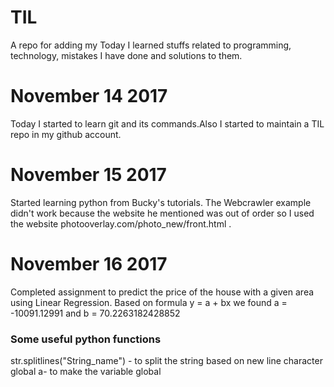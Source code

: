 # TIL
A repo for adding my Today I learned stuffs related to programming, technology, mistakes I have done and solutions to them.

# November 14 2017
Today I started to learn git and its commands.Also I started to maintain a TIL repo in my github account.

# November 15 2017
Started learning python from Bucky's tutorials. The Webcrawler example didn't work because the website he mentioned was out of order so I used the website photooverlay.com/photo_new/front.html .

# November 16 2017
Completed assignment to predict the price of the house with a given area using Linear Regression.
Based on formula y = a + bx we found a = -10091.12991 and b = 70.2263182428852

### Some useful python functions
str.splitlines("String_name") - to split the string based on new line character 
global a- to make the variable global

